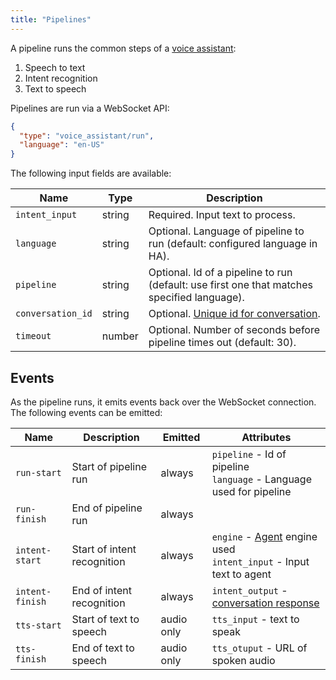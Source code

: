 ```yaml
---
title: "Pipelines"
---
```


A pipeline runs the common steps of a [voice assistant](https://next.home-assistant.io/integrations/voice_assistant):

1. Speech to text
2. Intent recognition
3. Text to speech

Pipelines are run via a WebSocket API:

```json
{
  "type": "voice_assistant/run",
  "language": "en-US"
}
```

The following input fields are available:

| Name              | Type   | Description                                                                                 |
|-------------------|--------|---------------------------------------------------------------------------------------------|
| `intent_input`    | string | Required. Input text to process.                                                            |
| `language`        | string | Optional. Language of pipeline to run (default: configured language in HA).                 |
| `pipeline`        | string | Optional. Id of a pipeline to run (default: use first one that matches specified language). |
| `conversation_id` | string | Optional. [Unique id for conversation](/docs/intent_conversation_api#conversation-id).      |
| `timeout`         | number | Optional. Number of seconds before pipeline times out (default: 30).                        |

## Events

As the pipeline runs, it emits events back over the WebSocket connection.
The following events can be emitted:

| Name            | Description                 | Emitted    | Attributes                                                                                              |
|-----------------|-----------------------------|------------|---------------------------------------------------------------------------------------------------------|
| `run-start`     | Start of pipeline run       | always     | `pipeline` - Id of pipeline<br />`language` - Language used for pipeline<br />                        |
| `run-finish`    | End of pipeline run         | always     |                                                                                                         |
| `intent-start`  | Start of intent recognition | always     | `engine` - [Agent](/docs/intent_conversation_api) engine used<br />`intent_input` - Input text to agent |
| `intent-finish` | End of intent recognition   | always     | `intent_output` - [conversation response](/docs/intent_conversation_api#conversation-response)          |
| `tts-start`     | Start of text to speech     | audio only | `tts_input` - text to speak                                                                             |
| `tts-finish`    | End of text to speech       | audio only | `tts_otuput` - URL of spoken audio                                                                      |

